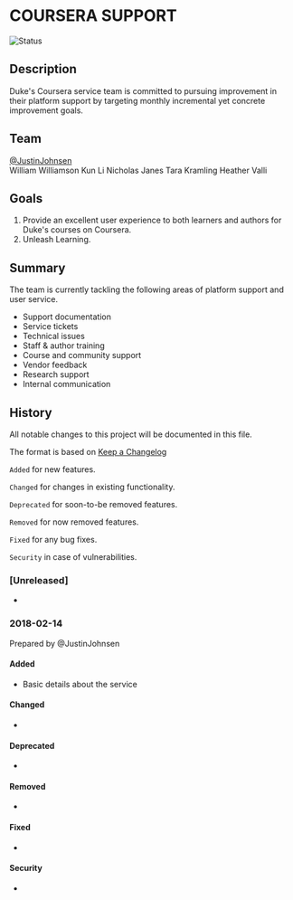 # COURSERA SUPPORT

![Status](https://img.shields.io/badge/status-improving-yellow.svg)


## Description

Duke's Coursera service team is committed to pursuing improvement in their platform support by targeting monthly incremental yet concrete improvement goals.

## Team
[@JustinJohnsen](https://github.com/JustinJohnsen)  
William Williamson
Kun Li
Nicholas Janes
Tara Kramling
Heather Valli

## Goals
1. Provide an excellent user experience to both learners and authors for Duke's courses on Coursera.
2. Unleash Learning.

## Summary

The team is currently tackling the following areas of platform support and user service.
* Support documentation
* Service tickets
* Technical issues
* Staff & author training
* Course and community support
* Vendor feedback
* Research support
* Internal communication

## History 
All notable changes to this project will be documented in this file.

The format is based on [Keep a Changelog](http://keepachangelog.com/en/1.0.0/)

`Added` for new features.

`Changed` for changes in existing functionality.

`Deprecated` for soon-to-be removed features.

`Removed` for now removed features.

`Fixed` for any bug fixes.

`Security` in case of vulnerabilities.

### [Unreleased]
* 

### 2018-02-14 
Prepared by @JustinJohnsen

#### Added
* Basic details about the service

#### Changed
* 

#### Deprecated
* 

#### Removed
* 

#### Fixed
* 

#### Security
* 


